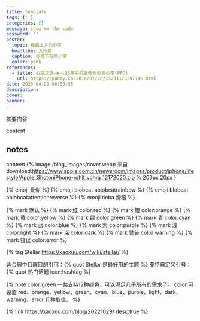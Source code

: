 ```yaml
---
title: template
tags: ['']
categories: []
message: show me the code
password: ''
poster:
  topic: 标题上方的小字
  headline: 大标题
  caption: 标题下方的小字
  color: pink
references:
  - title: 心跳之旅—💗—iOS用手机摄像头检测心率(PPG)
    url: https://punmy.cn/2016/07/28/15231176397746.html
date: 2023-04-23 06:59:55
description:
cover:
banner:
---
```



摘要内容
<!-- more -->
content 

## notes 

content 
{% image /blog_images/cover.webp 来自  download:https://www.apple.com.cn/newsroom/images/product/iphone/lifestyle/Apple_ShotoniPhone-rohit_vohra_12172020.zip %  200px 20px  }


{% emoji 爱你 %}
{% emoji blobcat ablobcatrainbow %}
{% emoji blobcat ablobcatattentionreverse %}
{% emoji tieba 滑稽 %}


{% mark 默认 %} {% mark 红 color:red %} {% mark 橙 color:orange %} {% mark 黄 color:yellow %} {% mark 绿 color:green %} {% mark 青 color:cyan %} {% mark 蓝 color:blue %} {% mark 紫 color:purple %} {% mark 浅 color:light %} {% mark 深 color:dark %} {% mark 警告 color:warning %} {% mark 错误 color:error %}  


{% tag Stellar https://xaoxuu.com/wiki/stellar/ %}

适合居中且醒目的引用：{% quot Stellar 是最好用的主题 %}
支持自定义引号：{% quot 热门话题 icon:hashtag %}


{% note color:green 一共支持12种颜色，可以满足几乎所有的需求了。 color 可设置 red、orange、yellow、green、cyan、blue、purple、light、dark、warning、error 几种取值。 %}

{% link https://xaoxuu.com/blog/20221029/ desc:true %}